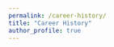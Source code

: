 ```yaml
---
permalink: /career-history/
title: "Career History"
author_profile: true
---
```


<div id="vis" style="width: 100%; height: 600px;"></div>

<script src="https://cdn.jsdelivr.net/npm/vega@5"></script>
<script src="https://cdn.jsdelivr.net/npm/vega-lite@5"></script>
<script src="https://cdn.jsdelivr.net/npm/vega-embed@6"></script>

<script type="text/javascript">
document.addEventListener('DOMContentLoaded', function() {
    console.log('▶︎ career-history script start');
    console.log('vegaEmbed:', typeof vegaEmbed);
    
    const spec = {
        "$schema": "https://vega.github.io/schema/vega-lite/v6.json",
        "width": 1000,
        "height": 550,
        "config": {
            "legend": {"disable": true}
        },
        "data": {
            "name": "myCV",
            "url": "/_data/career.csv"
        },
        "transform": [
            {
                "window": [{"op": "row_number", "as": "row_index"}]
            },
            {
                "joinaggregate": [
                    {
                        "op": "count",
                        "field": "*",
                        "as": "content_num"
                    }
                ],
                "groupby": ["section"]
            },
            {
                "calculate": "datum.section === 'Institution' ? 0: datum.section === 'Education' ? 1: datum.section === 'Work History' ? 2: datum.section === 'Publications' ? 3: datum.section === 'Awards' ? 4: 5", 
                "as": "sectionID"
            },
            {
                "calculate": "datum.section === 'Institution' ? 0: datum.section === 'Education' ? -(+datum.order_id % 2)+1 + 1: datum.section === 'Work History' ? -(+datum.order_id % 2)+1 + 3: datum.section === 'Publications' ? (+datum.order_id-1) + 5: datum.section === 'Awards' ? (+datum.order_id-1) + 19: (+datum.order_id-1) + 26", 
                "as": "contentBase"
            },
            {
                "joinaggregate": [
                    {
                        "op": "min",
                        "field": "contentBase",
                        "as": "min_cBase"
                    },
                    {
                        "op": "max",
                        "field": "contentBase",
                        "as": "max_cBase"
                    }
                ],
                "groupby": ["section"]
            },
            {
                "calculate": "+datum.max_cBase + 1",
                "as": "max_cBase"
            },
            {
                "calculate": "-(+datum.min_cBase + +datum.max_cBase)/2",
                "as": "sectionBase"
            },
            {
                "calculate": "datum.end != null && datum.end != '' ? (datum.start + datum.end)/2 : datum.start",
                "as": "midpoint"
            },
            {
                "calculate": "(datum.end === null || datum.end === '') ? -datum.contentBase - 0.6 : -datum.contentBase",
                "as": "y"
            },
            {
                "calculate": "-datum.contentBase-1",
                "as": "y2"
            },
            {
                "calculate": "(datum.y + datum.y2)/2-0.2",
                "as": "y_midpoint"
            }
        ],
        "layer": [
            {
                "description": "Section backgrounds",
                "transform": [
                    {
                        "aggregate": [
                            {
                                "op": "min", "field": "contentBase", "as": "bgY"
                            },
                            {
                                "op": "max", "field": "contentBase", "as": "bgY2"
                            }
                        ],
                        "groupby": ["section"]
                    },
                    {"calculate": "-datum.bgY", "as": "bgY"},
                    {"calculate": "-datum.bgY2-1", "as": "bgY2"}
                ],
                "mark": {"type": "rect", "opacity": 0.5, "stroke": null, "strokeWidth": 1},
                "encoding": {
                    "x": {"value": 0},
                    "x2": {"value": 1000},
                    "y": {"field": "bgY", "type": "quantitative"},
                    "y2": {"field": "bgY2", "type": "quantitative"},
                    "color": {"field": "section", "type": "nominal", "scale": {"range": ["#e1f5fe", "#f3e5f5", "#e8f5e8", "#fff3e0", "#ffebee"]}}
                }
            },
            {
                "description": "Section labels",
                "transform": [
                    {"aggregate": [{"op": "mean", "field": "sectionBase", "as": "labelY"}], "groupby": ["section"]}
                ],
                "mark": {"type": "text", "align": "right", "baseline": "middle", "fontSize": 12, "fontWeight": "bold", "dx": -10},
                "encoding": {
                    "x": {"value": 0},
                    "y": {"field": "labelY", "type": "quantitative"},
                    "text": {"field": "section", "type": "nominal"}
                }
            },
            {
                "description": "Period events (rectangles)",
                "transform": [{"filter": "datum.end != null && datum.end != ''"}],
                "mark": {"type": "rect", "stroke": "#000", "strokeWidth": 1},
                "encoding": {
                    "x": {"field": "start", "type": "temporal", "title": "Year"},
                    "x2": {"field": "end", "type": "temporal"},
                    "y": {"field": "y", "type": "quantitative"},
                    "y2": {"field": "y2", "type": "quantitative"},
                    "color": {
                        "field": "section",
                        "type": "nominal",
                        "scale": {"range": ["#90caf9", "#ce93d8", "#a5d6a7", "#ffcc02", "#ffab91"]}
                    },
                    "tooltip": [
                        {"field": "title", "type": "nominal"},
                        {"field": "start", "type": "temporal", "format": "%Y-%m-%d"},
                        {"field": "end", "type": "temporal", "format": "%Y-%m-%d"}
                    ]
                }
            },
            {
                "description": "Period event labels",
                "transform": [{"filter": "datum.end != null && datum.end != ''"}],
                "mark": {"type": "text", "align": "center", "baseline": "center", "fontSize": 9},
                "encoding": {
                    "x": {"field": "midpoint", "type": "temporal"},
                    "y": {"field": "y_midpoint", "type": "quantitative"},
                    "text": {"field": "title", "type": "nominal"}
                }
            },
            {
                "description": "Point events, Publication",
                "transform": [{"filter": "(datum.end === null || datum.end === '') && datum.section === 'Publications'"}],
                "mark": {"type": "point", "size": 100, "strokeWidth": 2},
                "encoding": {
                    "x": {"field": "start", "type": "temporal"},
                    "y": {"field": "y", "type": "quantitative"},
                    "shape": {
                        "condition": {"test": "datum.crit === 'true'", "value": "diamond"},
                        "value": "circle"
                    },
                    "color": {
                        "condition": {"test": "datum.crit === 'true'", "value": "#f00"},
                        "value": "#00f"
                    },
                    "stroke": {
                        "condition": {"test": "datum.crit === 'true'", "value": "#f00"},
                        "value": "#000"
                    },
                    "tooltip": [
                        {"field": "title", "type": "nominal"},
                        {"field": "start", "type": "temporal", "format": "%Y-%m-%d"},
                        {"field": "url", "type":"nominal"}
                    ]
                }
            },
            {
                "description": "Point event labels, Publication",
                "transform": [{"filter": "(datum.end === null || datum.end === '') && datum.section === 'Publications'"}],
                "mark": {"type": "text", "align": "right", "baseline": "middle", "fontSize": 8, "dx": -8},
                "encoding": {
                    "x": {"field": "start", "type": "temporal"},
                    "y": {"field": "y", "type": "quantitative"},
                    "text": {"field": "title", "type": "nominal"},
                    "href": {
                        "condition": {
                            "test": "datum.url != null && datum.url != ''",
                            "field": "url",
                            "type": "nominal"
                        }
                    }
                }
            },
            {
                "description": "Point events, Awards",
                "transform": [{"filter": "(datum.end === null || datum.end === '') && datum.section === 'Awards'"}],
                "mark": {"type": "point", "size": 100, "strokeWidth": 2},
                "encoding": {
                    "x": {"field": "start", "type": "temporal"},
                    "y": {"field": "y", "type": "quantitative"},
                    "shape": {
                        "value": "square"
                    },
                    "stroke": {
                        "value": "#000"
                    },
                    "tooltip": [
                        {"field": "title", "type": "nominal"},
                        {"field": "start", "type": "temporal", "format": "%Y-%m-%d"},
                        {"field": "url"}
                    ]
                }
            },
            {
                "description": "Point event labels, Awards",
                "transform": [{"filter": "(datum.end === null || datum.end === '') && datum.section === 'Awards'"}],
                "mark": {"type": "text", "align": "right", "baseline": "middle", "fontSize": 8, "dx": -8},
                "encoding": {
                    "x": {"field": "start", "type": "temporal"},
                    "y": {"field": "y", "type": "quantitative"},
                    "text": {"field": "title", "type": "nominal"},
                    "href": {
                        "condition": {
                            "test": "datum.url != null && datum.url != ''",
                            "field": "url",
                            "type": "nominal"
                        }
                    }
                }
            },
            {
                "description": "Point events, Funding",
                "transform": [{"filter": "(datum.end === null || datum.end === '') && datum.section === 'Funding'"}],
                "mark": {"type": "point", "size": 100, "strokeWidth": 2},
                "encoding": {
                    "x": {"field": "start", "type": "temporal"},
                    "y": {"field": "y", "type": "quantitative"},
                    "shape": {
                        "value": "triangle"
                    },
                    "stroke": {
                        "value": "#000"
                    },
                    "tooltip": [
                        {"field": "title", "type": "nominal"},
                        {"field": "start", "type": "temporal", "format": "%Y-%m-%d"}
                    ]
                }
            },
            {
                "description": "Point event labels, Funding",
                "transform": [{"filter": "(datum.end === null || datum.end === '') && datum.section === 'Funding'"}],
                "mark": {"type": "text", "align": "right", "baseline": "middle", "fontSize": 8, "dx": -8},
                "encoding": {
                    "x": {"field": "start", "type": "temporal"},
                    "y": {"field": "y", "type": "quantitative"},
                    "text": {"field": "title", "type": "nominal"}
                }
            }
        ],
        "encoding": {
            "x": {
                "field": "start",
                "type": "temporal",
                "scale": {
                    "domain": ["2009-12-31", "2028-01-01"]
                },
                "axis": {"format": "%Y"}
            },
            "y": {
                "field": "y",
                "type": "quantitative",
                "scale": {
                    "domain": {
                        "data": "myCV",
                        "field": "y"
                    }
                },
                "axis": {
                    "ticks": false,
                    "labels": false,
                    "domain": false,
                    "title": false
                }
            }
        }
    };
    
    vegaEmbed('#vis', spec, {
        renderer: 'canvas', 
        actions: false
    }).then(function(result) {
        console.log('✅ Vega-Lite chart rendered successfully');
    }).catch(function(error) {
        console.error('❌ Error rendering chart:', error);
    });
});
</script>
